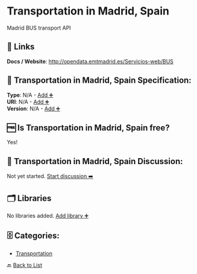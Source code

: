 # Transportation in Madrid, Spain

Madrid BUS transport API

##  🔗 Links
**Docs / Website**: http://opendata.emtmadrid.es/Servicios-web/BUS

## 🧬 Transportation in Madrid, Spain Specification:
**Type**: N/A - [Add ➕](https://github.com/apis-list/apis-list/edit/main/apis/transport-for-madrid-spain/transport-for-madrid-spain.yaml)  
**URI**: N/A - [Add ➕](https://github.com/apis-list/apis-list/edit/main/apis/transport-for-madrid-spain/transport-for-madrid-spain.yaml)  
**Version**: N/A - [Add ➕](https://github.com/apis-list/apis-list/edit/main/apis/transport-for-madrid-spain/transport-for-madrid-spain.yaml)

## 🆓 Is Transportation in Madrid, Spain free?
 Yes! 

## 💬 Transportation in Madrid, Spain Discussion:
Not yet started. [Start discussion ➡️](https://github.com/apis-list/apis-list/discussions/new)

## 🗂️ Libraries

No libraries added. [Add library ➕](https://github.com/apis-list/apis-list/edit/main/apis/transport-for-madrid-spain/transport-for-madrid-spain.yaml)    


## 🗄️ Categories:
- [Transportation](https://github.com/apis-list/apis-list#transportation-)

🔙  [Back to List](https://github.com/apis-list/apis-list)

